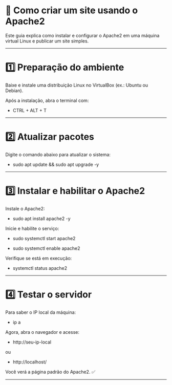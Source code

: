 # 🚀 Como criar um site usando o Apache2

Este guia explica como instalar e configurar o Apache2 em uma máquina virtual Linux e publicar um site simples.

---

# 1️⃣ Preparação do ambiente

Baixe e instale uma distribuição Linux no VirtualBox (ex.: Ubuntu ou Debian).

Após a instalação, abra o terminal com:
- CTRL + ALT + T

---

# 2️⃣ Atualizar pacotes

Digite o comando abaixo para atualizar o sistema:

- sudo apt update && sudo apt upgrade -y

---

# 3️⃣ Instalar e habilitar o Apache2

Instale o Apache2:

- sudo apt install apache2 -y


Inicie e habilite o serviço:

- sudo systemctl start apache2
  
- sudo systemctl enable apache2


Verifique se está em execução:

- systemctl status apache2

---

# 4️⃣ Testar o servidor

Para saber o IP local da máquina:

- ip a


Agora, abra o navegador e acesse:

- http://seu-ip-local
  
ou

- http://localhost/

Você verá a página padrão do Apache2. ✅

---
